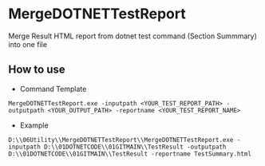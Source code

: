 # MergeDOTNETTestReport
Merge Result HTML report from dotnet test command (Section Summmary) into one file

## How to use
* Command Template

```shell
MergeDOTNETTestReport.exe -inputpath <YOUR_TEST_REPORT_PATH> -outputpath <YOUR_OUTPUT_PATH> -reportname <YOUR_TEST_REPORT_NAME>
```

* Example

```shell
D:\\06Utility\\MergeDOTNETTestReport\\MergeDOTNETTestReport.exe -inputpath D:\\01DOTNETCODE\\01GITMAIN\\TestResult -outputpath D:\\01DOTNETCODE\\01GITMAIN\\TestResult -reportname TestSummary.html
```
